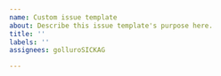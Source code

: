 ```yaml
---
name: Custom issue template
about: Describe this issue template's purpose here.
title: ''
labels: ''
assignees: golluroSICKAG

---
```



